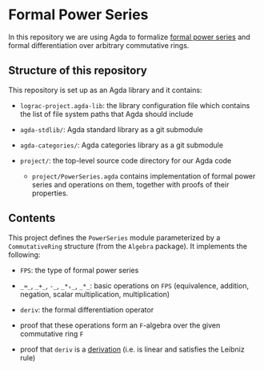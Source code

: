 # Formal Power Series

In this repository we are using Agda to formalize [formal power series](https://en.wikipedia.org/wiki/Formal_power_series) and formal differentiation over arbitrary commutative rings.

## Structure of this repository

This repository is set up as an Agda library and it contains:

* `lograc-project.agda-lib`: the library configuration file which contains the list of file system paths that Agda should include

* `agda-stdlib/`: Agda standard library as a git submodule

* `agda-categories/`: Agda categories library as a git submodule

* `project/`: the top-level source code directory for our Agda code

  * `project/PowerSeries.agda` contains implementation of formal power series and operations on them, together with proofs of their properties.

## Contents

This project defines the `PowerSeries` module parameterized by a `CommutativeRing` structure (from the `Algebra` package). It implements the following:

* `FPS`: the type of formal power series

* `_≈_`, `_+_`, `-_`, `_*ₛ_`, `_*_`: basic operations on `FPS` (equivalence, addition, negation, scalar multiplication, multiplication)

* `deriv`: the formal differentiation operator

* proof that these operations form an `F`-algebra over the given commutative ring `F`

* proof that `deriv` is a [derivation](https://en.wikipedia.org/wiki/Derivation_(differential_algebra)) (i.e. is linear and satisfies the Leibniz rule)
